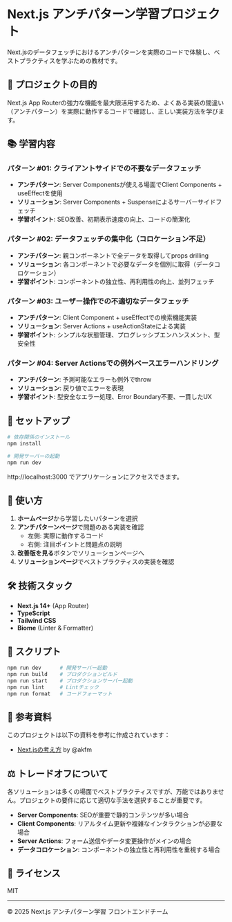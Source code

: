 # Next.js アンチパターン学習プロジェクト

Next.jsのデータフェッチにおけるアンチパターンを実際のコードで体験し、ベストプラクティスを学ぶための教材です。

## 🎯 プロジェクトの目的

Next.js App Routerの強力な機能を最大限活用するため、よくある実装の間違い（アンチパターン）を実際に動作するコードで確認し、正しい実装方法を学びます。

## 📚 学習内容

### パターン #01: クライアントサイドでの不要なデータフェッチ
- **アンチパターン**: Server Componentsが使える場面でClient Components + useEffectを使用
- **ソリューション**: Server Components + Suspenseによるサーバーサイドフェッチ
- **学習ポイント**: SEO改善、初期表示速度の向上、コードの簡潔化

### パターン #02: データフェッチの集中化（コロケーション不足）
- **アンチパターン**: 親コンポーネントで全データを取得してprops drilling
- **ソリューション**: 各コンポーネントで必要なデータを個別に取得（データコロケーション）
- **学習ポイント**: コンポーネントの独立性、再利用性の向上、並列フェッチ

### パターン #03: ユーザー操作での不適切なデータフェッチ
- **アンチパターン**: Client Component + useEffectでの検索機能実装
- **ソリューション**: Server Actions + useActionStateによる実装
- **学習ポイント**: シンプルな状態管理、プログレッシブエンハンスメント、型安全性

### パターン #04: Server Actionsでの例外ベースエラーハンドリング
- **アンチパターン**: 予測可能なエラーも例外でthrow
- **ソリューション**: 戻り値でエラーを表現
- **学習ポイント**: 型安全なエラー処理、Error Boundary不要、一貫したUX

## 🚀 セットアップ

```bash
# 依存関係のインストール
npm install

# 開発サーバーの起動
npm run dev
```

http://localhost:3000 でアプリケーションにアクセスできます。

## 📖 使い方

1. **ホームページ**から学習したいパターンを選択
2. **アンチパターンページ**で問題のある実装を確認
   - 左側: 実際に動作するコード
   - 右側: 注目ポイントと問題点の説明
3. **改善版を見る**ボタンでソリューションページへ
4. **ソリューションページ**でベストプラクティスの実装を確認

## 🛠 技術スタック

- **Next.js 14+** (App Router)
- **TypeScript**
- **Tailwind CSS**
- **Biome** (Linter & Formatter)

## 📝 スクリプト

```bash
npm run dev      # 開発サーバー起動
npm run build    # プロダクションビルド
npm run start    # プロダクションサーバー起動
npm run lint     # Lintチェック
npm run format   # コードフォーマット
```

## 🔗 参考資料

このプロジェクトは以下の資料を参考に作成されています：

- [Next.jsの考え方](https://zenn.dev/akfm/books/nextjs-basic-principle) by @akfm

## ⚖️ トレードオフについて

各ソリューションは多くの場面でベストプラクティスですが、万能ではありません。プロジェクトの要件に応じて適切な手法を選択することが重要です。

- **Server Components**: SEOが重要で静的コンテンツが多い場合
- **Client Components**: リアルタイム更新や複雑なインタラクションが必要な場合
- **Server Actions**: フォーム送信やデータ変更操作がメインの場合
- **データコロケーション**: コンポーネントの独立性と再利用性を重視する場合

## 📄 ライセンス

MIT

---

© 2025 Next.js アンチパターン学習 フロントエンドチーム